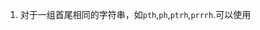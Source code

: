 1. 对于一组首尾相同的字符串，如`pth`,`ph`,`ptrh`,`prrrh`.可以使用
<!--stackedit_data:
eyJoaXN0b3J5IjpbLTgxNjgxOTE3OF19
-->